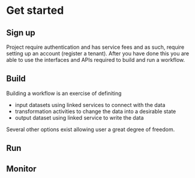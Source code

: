 # Get started

## Sign up
Project require authentication and has service fees and as such, require setting up an account (register a tenant). After you have done this you are able to use the interfaces and APIs required to build and run a workflow.

## Build
Building a workflow is an exercise of definiting
- input datasets using linked services to connect with the data
- transformation activities to change the data into a desirable state
- output dataset using linked service to write the data

Several other options exist allowing user a great degree of freedom.

## Run

## Monitor